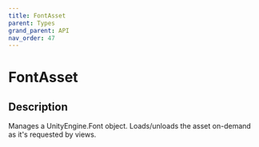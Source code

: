 ```yaml
---
title: FontAsset
parent: Types
grand_parent: API
nav_order: 47
---
```


# FontAsset

## Description

Manages a UnityEngine.Font object. Loads/unloads the asset on-demand as it's requested by views.
